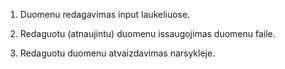 1. Duomenu redagavimas input laukeliuose.

2. Redaguotu (atnaujintu) duomenu issaugojimas duomenu faile.

3. Redaguotu duomenu atvaizdavimas narsykleje.